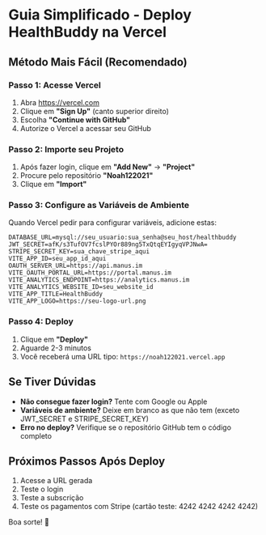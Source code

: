 # Guia Simplificado - Deploy HealthBuddy na Vercel

## Método Mais Fácil (Recomendado)

### Passo 1: Acesse Vercel
1. Abra https://vercel.com
2. Clique em **"Sign Up"** (canto superior direito)
3. Escolha **"Continue with GitHub"**
4. Autorize o Vercel a acessar seu GitHub

### Passo 2: Importe seu Projeto
1. Após fazer login, clique em **"Add New"** → **"Project"**
2. Procure pelo repositório **"Noah122021"**
3. Clique em **"Import"**

### Passo 3: Configure as Variáveis de Ambiente
Quando Vercel pedir para configurar variáveis, adicione estas:

```
DATABASE_URL=mysql://seu_usuario:sua_senha@seu_host/healthbuddy
JWT_SECRET=afK/s3TufOV7fcslPYOr889ng5TxQtqEYIgyqVPJNwA=
STRIPE_SECRET_KEY=sua_chave_stripe_aqui
VITE_APP_ID=seu_app_id_aqui
OAUTH_SERVER_URL=https://api.manus.im
VITE_OAUTH_PORTAL_URL=https://portal.manus.im
VITE_ANALYTICS_ENDPOINT=https://analytics.manus.im
VITE_ANALYTICS_WEBSITE_ID=seu_website_id
VITE_APP_TITLE=HealthBuddy
VITE_APP_LOGO=https://seu-logo-url.png
```

### Passo 4: Deploy
1. Clique em **"Deploy"**
2. Aguarde 2-3 minutos
3. Você receberá uma URL tipo: `https://noah122021.vercel.app`

## Se Tiver Dúvidas

- **Não consegue fazer login?** Tente com Google ou Apple
- **Variáveis de ambiente?** Deixe em branco as que não tem (exceto JWT_SECRET e STRIPE_SECRET_KEY)
- **Erro no deploy?** Verifique se o repositório GitHub tem o código completo

## Próximos Passos Após Deploy

1. Acesse a URL gerada
2. Teste o login
3. Teste a subscrição
4. Teste os pagamentos com Stripe (cartão teste: 4242 4242 4242 4242)

Boa sorte! 🚀

